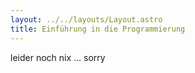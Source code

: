 ```yaml
---
layout: ../../layouts/Layout.astro
title: Einführung in die Programmierung
---
```


leider noch nix ... sorry